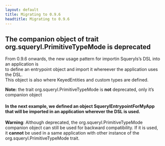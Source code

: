 ```yaml
---
layout: default
title: Migrating to 0.9.6
headtitle: Migrating to 0.9.6
---
```


The companion object of trait org.squeryl.PrimitiveTypeMode is deprecated
-------------------------------------------------------------------------

From 0.9.6 onwards, the new usage pattern for importin Squeryls’s DSL
into an application is  
to define an entrypoint object and import it whereever the application
uses the DSL.  
This object is also where KeyedEntities and custom types are defined.

**Note:** the trait org.squeryl.PrimitiveTypeMode is **not** deprecated,
only it’s companion object

#### In the next example, we defined an object SquerylEntrypointForMyApp that will be imported in an application wherever the DSL is used.

<script type="syntaxhighlighter" class="brush: scala">
<![CDATA[

import org.squeryl._
import org.squeryl.dsl._
import org.joda.time._
import java.sql.Timestamp
import java.sql.ResultSet

object SquerylEntrypointForMyApp extends PrimitiveTypeMode {

  // optionally define keyed entities:
  implicit object courseKED extends KeyedEntityDef[Course,Int] {
    def getId(a:Course) = a.id
    def isPersisted(a:Course) = a.id > 0
    def idPropertyName = “id”
    override def optimisticCounterPropertyName = Some(“occVersionNumber”)
  }

  // optionally define custom types:
  implicit val jodaTimeTEF = new NonPrimitiveJdbcMapper[Timestamp, DateTime, TTimestamp](timestampTEF, this) {

  /* Here we implement functions fo convert to and from the native JDBC type*/

    def convertFromJdbc(t: Timestamp) = new DateTime(t)
    def convertToJdbc(t: DateTime) = new Timestamp(t.getMillis())
  }

  /* We define this one here to allow working with Option of our new type, this also allows the ‘nvl’ function to work */
  implicit val optionJodaTimeTEF =
    new TypedExpressionFactory[Option[DateTime], TOptionTimestamp]
    with DeOptionizer[Timestamp, DateTime, TTimestamp, Option[DateTime], TOptionTimestamp] {
      val deOptionizer = jodaTimeTEF
  }

  /* the following are necessary for the AST lifting */
  implicit def jodaTimeToTE(s: DateTime) = jodaTimeTEF.create(s)

  implicit def optionJodaTimeToTE(s: Option[DateTime]) =
    optionJodaTimeTEF.create(s)
  }

// elsewhere in the application:

import SquerylEntrypointForMyApp._
]]>

</script>

**Warning**: Although deprecated, the org.squeryl.PrimitiveTypeMode companion object can still be used for backward compatibility.
If it is used, it **cannot** be used in a same application with other instance of the org.squeryl.PrimitiveTypeMode trait.

<script type="syntaxhighlighter" class="brush: scala">

<![CDATA[
// WRONG, do not do this:

object SquerylEntrypointForMyApp extends org.squeryl.PrimitiveTypeMode

import SquerylEntrypointForMyApp._

// elsewhere in the application

import org.squeryl.PrimitiveTypeMode._
]]>

</script>
